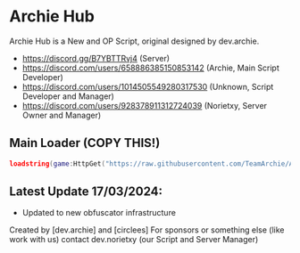 # Archie Hub

Archie Hub is a New and OP Script, original designed by dev.archie.

- https://discord.gg/B7YBTTRvj4 (Server)
- https://discord.com/users/658886385150853142 (Archie, Main Script Developer)
- https://discord.com/users/1014505549280317530 (Unknown, Script Developer and Manager)
- https://discord.com/users/928378911312724039 (Norietxy, Server Owner and Manager)

## Main Loader (COPY THIS!)
```lua
loadstring(game:HttpGet("https://raw.githubusercontent.com/TeamArchie/ArchieHub/main/ArchieLoader/ArchieMain"))()
```

## Latest Update 17/03/2024:
- Updated to new obfuscator infrastructure

Created by [dev.archie] and [circlees]
For sponsors or something else (like work with us) contact dev.norietxy (our Script and Server Manager)
